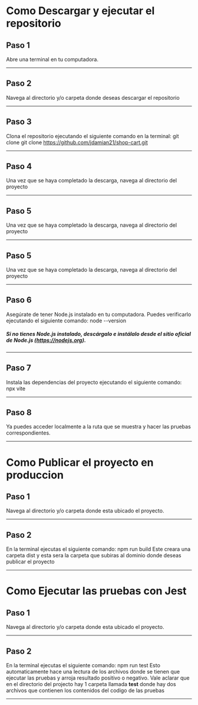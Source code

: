 # Como Descargar y ejecutar el repositorio

## Paso 1
Abre una terminal en tu computadora.
***
## Paso 2
Navega al directorio y/o carpeta donde deseas descargar el repositorio
***
## Paso 3
Clona el repositorio ejecutando el siguiente comando en la terminal:
git clone git clone https://github.com/jdamian21/shop-cart.git
***
## Paso 4
Una vez que se haya completado la descarga, navega al directorio del proyecto
***
## Paso 5
Una vez que se haya completado la descarga, navega al directorio del proyecto
***
## Paso 5
Una vez que se haya completado la descarga, navega al directorio del proyecto
***
## Paso 6
Asegúrate de tener Node.js instalado en tu computadora. Puedes verificarlo ejecutando el siguiente comando:
node --version
##### Si no tienes Node.js instalado, descárgalo e instálalo desde el sitio oficial de Node.js (https://nodejs.org).
***
## Paso 7
Instala las dependencias del proyecto ejecutando el siguiente comando: npx vite
***
## Paso 8
Ya puedes acceder localmente a la ruta que se muestra y hacer las pruebas correspondientes.
***

# Como Publicar el proyecto en produccion
## Paso 1
Navega al directorio y/o carpeta donde esta ubicado el proyecto.
***
## Paso 2
En la terminal ejecutas el siguiente comando: npm run build
Este creara una carpeta dist y esta sera la carpeta que subiras al dominio donde deseas publicar el proyecto
***

# Como Ejecutar las pruebas con Jest
## Paso 1
Navega al directorio y/o carpeta donde esta ubicado el proyecto.
***
## Paso 2
En la terminal ejecutas el siguiente comando: npm run test
Esto automaticamente hace una lectura de los archivos donde se tienen que ejecutar las pruebas y arroja resultado positivo o negativo.
Vale aclarar que en el directorio del projecto hay 1 carpeta llamada __test__ donde hay dos archivos que contienen los contenidos del codigo de las pruebas
****
